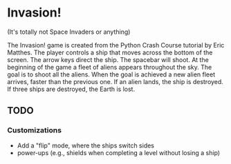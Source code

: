 # Invasion!

(It's totally not Space Invaders or anything)

The Invasion! game is created from the Python Crash Course tutorial by Eric Matthes. The player controls a ship that moves across the bottom of the screen. The arrow keys direct the ship. The spacebar will shoot. At the beginning of the game a fleet of aliens appears throughout the sky. The goal is to shoot all the aliens. When the goal is achieved a new alien fleet arrives, faster than the previous one. If an alien lands, the ship is destroyed. If three ships are destroyed, the Earth is lost.

## TODO

### Customizations

- Add a "flip" mode, where the ships switch sides
- power-ups (e.g., shields when completing a level without losing a ship)
